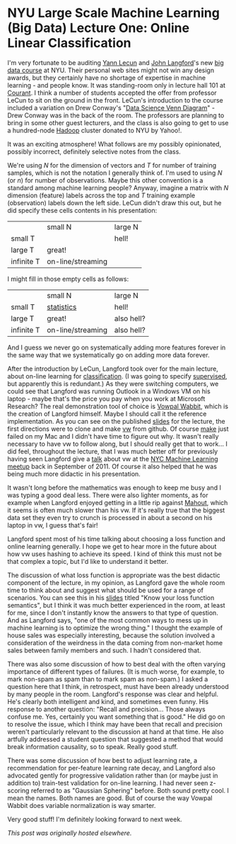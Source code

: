 # NYU Large Scale Machine Learning (Big Data) Lecture One: Online Linear Classification



I'm very fortunate to be auditing <a href="http://yann.lecun.com/">Yann Lecun</a> and <a href="http://hunch.net/~jl/">John Langford</a>'s new <a href="http://cilvr.cs.nyu.edu/doku.php?id=courses:bigdata:start">big data course</a> at NYU. Their personal web sites might not win any design awards, but they certainly have no shortage of expertise in machine learning - and people know. It was standing-room only in lecture hall 101 at <a href="http://www.cims.nyu.edu/">Courant</a>. I think a number of students accepted the offer from professor LeCun to sit on the ground in the front. LeCun's introduction to the course included a variation on Drew Conway's "<a href="http://www.drewconway.com/zia/?p=2378">Data Science Venn Diagram</a>" - Drew Conway was in the back of the room. The professors are planning to bring in some other guest lecturers, and the class is also going to get to use a hundred-node <a href="http://hadoop.apache.org/">Hadoop</a> cluster donated to NYU by Yahoo!.

It was an exciting atmosphere! What follows are my possibly opinionated, possibly incorrect, definitely selective notes from the class.

We're using <em>N</em> for the dimension of vectors and <em>T</em> for number of training samples, which is not the notation I generally think of. I'm used to using <em>N</em> (or <em>n</em>) for number of observations. Maybe this other convention is a standard among machine learning people? Anyway, imagine a matrix with <em>N</em> dimension (feature) labels across the top and <em>T</em> training example (observation) labels down the left side. LeCun didn't draw this out, but he did specify these cells contents in his presentation:

<table>

<tbody>

<tr>

<td></td>

<td>small N</td>

<td>large N</td>

</tr>

<tr>

<td>small T</td>

<td></td>

<td>hell!</td>

</tr>

<tr>

<td>large T</td>

<td>great!</td>

<td></td>

</tr>

<tr>

<td>infinite T</td>

<td>on-line/streaming</td>

<td></td>

</tr>

</tbody>

</table>

I might fill in those empty cells as follows:

<table>

<tbody>

<tr>

<td></td>

<td>small N</td>

<td>large N</td>

</tr>

<tr>

<td>small T</td>

<td><a href="http://en.wikipedia.org/wiki/Statistics">statistics</a></td>

<td>hell!</td>

</tr>

<tr>

<td>large T</td>

<td>great!</td>

<td>also hell?</td>

</tr>

<tr>

<td>infinite T</td>

<td>on-line/streaming</td>

<td>also hell?</td>

</tr>

</tbody>

</table>

And I guess we never go on systematically adding more features forever in the same way that we systematically go on adding more data forever.

After the introduction by LeCun, Langford took over for the main lecture, about on-line learning for <a href="http://en.wikipedia.org/wiki/Statistical_classification">classification</a>. (I was going to specify <a href="http://en.wikipedia.org/wiki/Supervised_learning">supervised</a>, but apparently this is redundant.) As they were switching computers, we could see that Langford was running Outlook in a Windows VM on his laptop - maybe that's the price you pay when you work at Microsoft Research? The real demonstration tool of choice is <a href="http://hunch.net/~vw/">Vowpal Wabbit</a>, which is the creation of Langford himself. Maybe I should call it the reference implementation. As you can see on the published <a href="http://cilvr.cs.nyu.edu/diglib/lsml/lecture01-online-linear.pdf">slides</a> for the lecture, the first directions were to clone and make <a href="https://github.com/JohnLangford/vowpal_wabbit">vw</a> from github. Of course <a href="http://en.wikipedia.org/wiki/Make_(software)">make</a> just failed on my Mac and I didn't have time to figure out why. It wasn't really necessary to have vw to follow along, but I should really get that to work... I did feel, throughout the lecture, that I was much better off for previously having seen Langford give a <a href="http://www.meetup.com/NYC-Machine-Learning/events/31554622/">talk</a> about vw at the <a href="http://www.meetup.com/NYC-Machine-Learning/">NYC Machine Learning meetup</a> back in September of 2011. Of course it also helped that he was being much more didactic in his presentation.

It wasn't long before the mathematics was enough to keep me busy and I was typing a good deal less. There were also lighter moments, as for example when Langford enjoyed getting in a little rip against <a href="http://mahout.apache.org/">Mahout</a>, which it seems is often much slower than his vw. If it's really true that the biggest data set they even try to crunch is processed in about a second on his laptop in vw, I guess that's fair!

Langford spent most of his time talking about choosing a loss function and online learning generally. I hope we get to hear more in the future about how vw uses hashing to achieve its speed. I kind of think this must not be that complex a topic, but I'd like to understand it better.

The discussion of what loss function is appropriate was the best didactic component of the lecture, in my opinion, as Langford gave the whole room time to think about and suggest what should be used for a range of scenarios. You can see this in his <a href="http://cilvr.cs.nyu.edu/diglib/lsml/lecture01-online-linear.pdf">slides</a> titled "Know your loss function semantics", but I think it was much better experienced in the room, at least for me, since I don't instantly know the answers to that type of question. And as Langford says, "one of the most common ways to mess up in machine learning is to&#160;optimize the wrong thing." I thought the example of house sales was especially interesting, because the solution involved a consideration of the weirdness in the data coming from non-market home sales between family members and such. I hadn't considered that.

There was also some discussion of how to best deal with the often varying importance of different types of failures. (It is much worse, for example, to mark non-spam as spam than to mark spam as non-spam.) I asked a question here that I think, in retrospect, must have been already understood by many people in the room. Langford's response was clear and helpful. He's clearly both intelligent and kind, and sometimes even funny. His response to another question:&#160;"Recall and precision... Those always confuse me. Yes, certainly you&#160;want something that is good." He did go on to resolve the issue, which I think may have been that recall and precision weren't particularly relevant to the discussion at hand at that time. He also artfully addressed a student question that suggested a method that would break information causality, so to speak. Really good stuff.

There was some discussion of how best to adjust learning rate, a recommendation for per-feature learning rate decay, and Langford also advocated gently for progressive validation rather than (or maybe just in addition to) train-test validation for on-line learning. I had never seen z-scoring referred to as "Gaussian Sphering" before. Both sound pretty cool. I mean the names. Both names are good. But of course the way Vowpal Wabbit does variable normalization is way smarter.

Very good stuff! I'm definitely looking forward to next week.



*This post was originally hosted elsewhere.*
